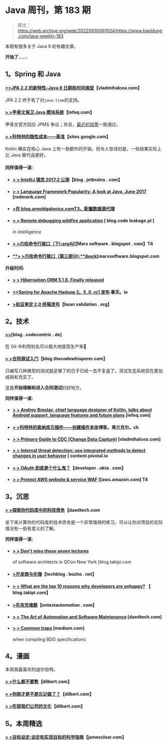 # Java 周刊，第 183 期

> 原文：<https://web.archive.org/web/20220930061024/https://www.baeldung.com/java-weekly-183>

本周有很多关于 Java 9 的有趣文章。

**开始了……**

## **1。Spring 和 Java**

#### [**>>JPA 2.2 的新特性–Java 8 日期和时间类型**](https://web.archive.org/web/20221208143837/https://vladmihalcea.com/2017/06/26/whats-new-in-jpa-2-2-java-8-date-and-time-types/)【vladmihalcea.com】

JPA 2.2 终于有了对`java.time`的支持。

#### [**> >甲骨文保卫 Java 模块系统**](https://web.archive.org/web/20221208143837/https://www.infoq.com/news/2017/06/oracle-defends-jpms?utm_campaign=infoq_content&utm_source=infoq&utm_medium=feed&utm_term=Java)【infoq.com】

甲骨文官方回应 JPMS 争议；并且，[最近的投票](https://web.archive.org/web/20221208143837/https://jcp.org/en/jsr/results?id=6016)一致通过。

#### [**> >科特林的隐性成本——基准**](https://web.archive.org/web/20221208143837/https://sites.google.com/a/athaydes.com/renato-athaydes/posts/kotlinshiddencosts-benchmarks)【sites.google.com】

Kotlin 确实在核心 Java 上有一些额外的开销，但令人惊讶的是，一些结果实际上比 Java 替代品更好。

#### **同样值得一读:**

*   #### **[> > IntelliJ 理念 2017.2 公测](https://web.archive.org/web/20221208143837/https://blog.jetbrains.com/idea/2017/06/intellij-idea-2017-2-public-preview/)**【blog . jetbrains . com】

*   #### [**> > Language Framework Popularity: A look at Java, June 2017**](https://web.archive.org/web/20221208143837/https://redmonk.com/fryan/2017/06/22/language-framework-popularity-a-look-at-java-june-2017/) [redmonk.com]

*   #### [**>在 blog.arnoldgalovics.com**T3、配置数据源代理](https://web.archive.org/web/20221208143837/http://blog.arnoldgalovics.com/2017/06/26/configuring-a-datasource-proxy-in-spring-boot/)

*   #### **[> > Remote debugging wildfire application](https://web.archive.org/web/20221208143837/http://blog.codeleak.pl/2017/06/remote-debugging-wildfly-application-in.html)** [ blog.code leakage.pl ]

    in intelligence
*   #### [**> >爪哇命令行接口（下):arg4j**](https://web.archive.org/web/20221208143837/https://marxsoftware.blogspot.com/2017/06/args4j.html)[【Marx software . blogspot . com】T4

*   #### [**> >爪哇命令行接口（第三部分):**jbock](https://web.archive.org/web/20221208143837/https://marxsoftware.blogspot.com/2017/06/jbock.html)[marxsoftware.blogspot.com

**升级时间:**

*   #### [**> > Hibernation ORM 5.1.8\. Finally released**](https://web.archive.org/web/20221208143837/http://in.relation.to/2017/06/23/hibernate-orm-518-final-release/)

*   #### [**>>Spring for Apache Hadoop 2。5 .0 .rc1 发布**](https://web.archive.org/web/20221208143837/https://spring.io/blog/2017/06/23/spring-for-apache-hadoop-2-5-0-rc1-released) 春天。io

*   #### [**>拟豆审定 2.0 终稿发布**](https://web.archive.org/web/20221208143837/http://beanvalidation.org/news/2017/06/26/bean-validation-2-0-proposed-final-draft-released/)【bean validation . org】

## **2。技术**

#### [**>>**](https://web.archive.org/web/20221208143837/https://blog.codecentric.de/en/2017/06/get-git-aliases/)[blog . codecentric . de]

在 Git 中利用别名可以极大地提高生产率🙂

#### [**> >合同测试入门**](https://web.archive.org/web/20221208143837/http://blog.thecodewhisperer.com/permalink/getting-started-with-contract-tests)【blog.thecodewhisperer.com】

只编写几种类型的测试就足够了的日子已经一去不复返了。测试生态系统现在更加成熟和充实了。

这是**开始理解和进入合同测试**的好地方。

**同样值得一读:**

*   #### [**> > Andrey Breslav, chief language designer of Kotlin, talks about Android support, language features and future plans**](https://web.archive.org/web/20221208143837/https://www.infoq.com/podcasts/andrey-breslav) [infoq.com]

*   #### [**> >科特林的索纳库贝插件——创建插件本体**](https://web.archive.org/web/20221208143837/https://blog.frankel.ch/sonarqube-plugin-kotlin/3/#gsc.tab=0)博客。弗兰克尔。ch

*   #### **[> > Primary Guide to CDC (Change Data Capture)](https://web.archive.org/web/20221208143837/https://vladmihalcea.com/2017/06/28/a-beginners-guide-to-cdc-change-data-capture/)** [vladmihalcea.com]

*   #### [**> > Internal threat detection: use integrated methods to detect changes in user behavior**](https://web.archive.org/web/20221208143837/https://content.pivotal.io/blog/insider-threat-detection-detecting-variance-in-user-behavior-using-an-ensemble-approach) [ content.pivotal.io

*   #### [**> > OAuth 到底是个什么鬼？**](https://web.archive.org/web/20221208143837/https://developer.okta.com/blog/2017/06/21/what-the-heck-is-oauth)【developer . okta . com】

*   #### [**> > Protect AWS website & service WAF**](https://web.archive.org/web/20221208143837/https://aws.amazon.com/blogs/aws/protect-web-sites-services-using-rate-based-rules-for-aws-waf/) [[aws.amazon.com] T4

## **3。沉思**

#### **[> >探索你代码库中的科技债务](https://web.archive.org/web/20221208143837/http://www.daedtech.com/exploring-tech-debt-codebase/)**【daedtech.com

坐下来计算你的代码库的技术债务是一个非常值得的练习，可以让你对项目的实际情况有一些有意义的了解。

**同样值得一读:**

*   #### [**> > Don't miss these seven lectures**](https://web.archive.org/web/20221208143837/http://blog.takipi.com/dont-miss-these-7-talks-for-software-architects-at-qcon-new-york/)

    of software architects in QCon New York [blog.takipi.com
*   #### **[>开发商与伦理](https://web.archive.org/web/20221208143837/https://techblog.bozho.net/developers-and-ethics/)**【techblog . bozho . net】

*   #### [**> > What are the top 10 reasons why developers are unhappy?**](https://web.archive.org/web/20221208143837/http://blog.takipi.com/what-are-the-top-10-causes-for-unhappiness-in-developers/) 【 blog.takipi.com】

*   #### [**>先攻克难题**](https://web.archive.org/web/20221208143837/http://www.ontestautomation.com/tackle-the-hard-problems-first/)【ontestautomation . com】

*   #### [**> > The Art of Automation and Software Maintenance**](https://web.archive.org/web/20221208143837/http://www.daedtech.com/automation-art-software-maintenance/) [daedtech.com]

*   #### [**> > Common traps**](https://web.archive.org/web/20221208143837/https://medium.com/@njenan/common-pitfalls-when-writing-bdd-specifications-f45f72179570) [medium.com]

    when compiling BDD specifications

## **4。漫画**

本周我最喜欢的迪尔伯特。

#### **[> >什么都不要憋](https://web.archive.org/web/20221208143837/http://dilbert.com/strip/2011-08-28)**【dilbert.com】

#### **[> >你刚才是不是忘记做了？](https://web.archive.org/web/20221208143837/http://dilbert.com/strip/2013-03-22)**【dilbert.com】

#### **[> >形容我们公司的文化](https://web.archive.org/web/20221208143837/http://dilbert.com/strip/2017-04-27)**【dilbert.com】

## **5。本周精选**

#### **[> >目标设定:设定和实现目标的科学指南](https://web.archive.org/web/20221208143837/http://jamesclear.com/goal-setting)**【jamesclear.com】